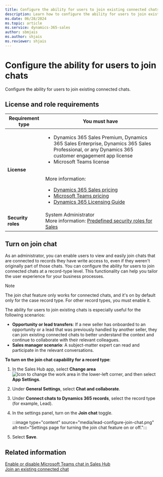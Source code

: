 ```yaml
---
title: Configure the ability for users to join existing connected chats
description: Learn how to configure the ability for users to join existing connected chats.
ms.date: 06/28/2024
ms.topic: article
ms.service: dynamics-365-sales
author: sbmjais
ms.author: shjais
ms.reviewer: shjais 
---
```


# Configure the ability for users to join chats

Configure the ability for users to join existing connected chats.

## License and role requirements

| Requirement type | You must have |
|-----------------------|---------|
| **License** | <ul><li>Dynamics 365 Sales Premium, Dynamics 365 Sales Enterprise, Dynamics 365 Sales Professional, or any Dynamics 365 customer engagement app license</li> <li>Microsoft Teams license</li></ul>  <br>More information: <ul><li>[Dynamics 365 Sales pricing](https://dynamics.microsoft.com/sales/pricing/)</li><li>[Microsoft Teams pricing](https://www.microsoft.com/microsoft-teams/compare-microsoft-teams-options?activetab=pivot:primaryr2&rtc=1)</li><li>[Dynamics 365 Licensing Guide](https://go.microsoft.com/fwlink/?LinkId=866544&clcid=0x409)</li></ul> |
| **Security roles** | System Administrator<br>  More information: [Predefined security roles for Sales](../security-roles-for-sales.md)|

## Turn on join chat

As an administrator, you can enable users to view and easily join chats that are connected to records they have write access to, even if they weren't originally part of those chats. You can configure the ability for users to join connected chats at a record-type level. This functionality can help you tailor the user experience for your business processes.

> [!NOTE]
> The join chat feature only works for connected chats, and it's on by default only for the case record type. For other record types, you must enable it.

The ability for users to join existing chats is especially useful for the following scenarios:

- **Opportunity or lead transfers**: If a new seller has onboarded to an opportunity or a lead that was previously handled by another seller, they can join existing connected chats to better understand the context and continue to collaborate with their relevant colleagues.
- **Sales manager scenario**: A subject-matter expert can read and participate in the relevant conversations.

**To turn on the join chat capability for a record type**:

1. In the Sales Hub app, select **Change area** ![Icon to change the work area](media/change-area-icon.png) in the lower-left corner, and then select **App Settings**.

2. Under **General Settings**, select **Chat and collaborate**.

3. Under **Connect chats to Dynamics 365 records**, select the record type (for example, Lead).

4. In the settings panel, turn on the **Join chat** toggle.

    :::image type="content" source="media/lead-configure-join-chat.png" alt-text="Settings page for turning the join chat feature on or off.":::

4. Select **Save**.

## Related information

[Enable or disable Microsoft Teams chat in Sales Hub](enable-teams-chat.md)   
[Join an existing connected chat](join-chat.md)
